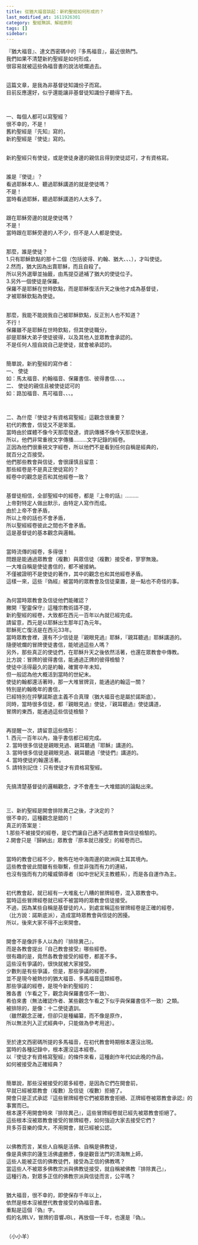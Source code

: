 ```yaml
---
title: 從猶大福音談起：新約聖經如何形成的？
last_modified_at: 1611926301
category: 聖經無誤、解經原則
tags: []
sidebar: 
---
```


<p>『猶大福音』、達文西密碼中的『多馬福音』，最近很熱門。<br/>
我們如果不清楚新約聖經是如何形成，<br/>
很容易就被這些偽福音書的說法唬爛過去。</p>
<p><br/>
這篇文章，是我為非基督徒知識份子而寫。<br/>
目前反應還好，似乎還能讓非基督徒知識份子聽得下去。</p>
<p> </p>
<p>一、每個人都可以寫聖經？<br/>
很不幸的，不是！<br/>
舊約聖經是『先知』寫的，<br/>
新約聖經是『使徒』寫的。</p>
<p><br/>
新約聖經只有使徒，或是使徒身邊的親信且得到使徒認可，才有資格寫。</p>
<p><br/>
誰是『使徒』？<br/>
看過耶穌本人、聽過耶穌講道的就是使徒嗎？<br/>
不是！<br/>
當時看過耶穌，聽過耶穌講道的人太多了。</p>
<p><br/>
跟在耶穌旁邊的就是使徒嗎？<br/>
不是！<br/>
當時跟在耶穌旁邊的人不少，但不是人人都是使徒。</p>
<p><br/>
那麼，誰是使徒？<br/>
1.只有耶穌欽點的那十二個（包括彼得、約翰、猶大、、、），才叫使徒。<br/>
2.然而，猶大因為出賣耶穌，而且自殺了。<br/>
所以另外選舉並抽籤，由馬提亞遞補了猶大的使徒位子。<br/>
3.另外一個使徒是保羅。<br/>
保羅不是耶穌在世時欽點，而是耶穌復活升天之後他才成為基督徒，<br/>
才被耶穌欽點為使徒。</p>
<p><br/>
那麼，我能不能說我自己被耶穌欽點，反正別人也不知道？<br/>
不行！<br/>
保羅雖不是耶穌在世時欽點，但其使徒職分，<br/>
卻是耶穌大弟子使徒彼得，以及其他人並眾教會承認的。<br/>
不是任何人擅自說自己是使徒，就會被承認的。</p>
<p><br/>
簡單說，新約聖經的寫作者：<br/>
一、 使徒<br/>
如：馬太福音、約翰福音、保羅書信、彼得書信、、、。<br/>
二、 使徒的親信且被使徒認可的<br/>
如：路加福音、馬可福音、、、。</p>
<p> </p>
<p>二、為什麼『使徒才有資格寫聖經』這觀念很重要？<br/>
初代的教會，信徒又不是笨蛋。<br/>
當時由於媒體不像今天那麼發達，資訊傳播不像今天那麼快速，<br/>
所以，他們非常重視文字傳播………文字記錄的經卷。<br/>
正因為他們很重視文字經卷，所以他們不是看到任何自稱是經典的，<br/>
就百分之百接受。<br/>
他們那些教會與信徒，會很謹慎且留意：<br/>
那些經卷是不是真正使徒寫的？<br/>
經卷中的觀念是否和其他經卷一致？</p>
<p><br/>
基督徒相信，全部聖經中的經卷，都是『上帝的話』………<br/>
上帝對特定人做出默示，由特定人寫作而成。<br/>
由於上帝不會矛盾，<br/>
所以上帝的話也不會矛盾，<br/>
所以聖經經卷彼此之間也不會矛盾。<br/>
這是基督徒的基本觀念與邏輯。</p>
<p><br/>
當時流傳的經卷，多得很！<br/>
問題是能通過眾教會（複數）與眾信徒（複數）接受者，寥寥無幾。<br/>
一大堆自稱是使徒書信的，都不被接納。<br/>
不僅被證明不是使徒的著作，其中的觀念也和其他經卷矛盾。<br/>
這樣一來，這些『偽經』被當時的眾教會及信徒棄置，是一點也不奇怪的事。</p>
<p><br/>
為何當時眾教會及信徒他們能確認？<br/>
撇開『聖靈保守』這種宗教術語不提，<br/>
新約聖經的經卷，大致都在西元一百年以內就已經完成。<br/>
請留意，西元是以耶穌出生那年訂為元年。<br/>
耶穌死亡復活是在西元33年。<br/>
當時眾教會裡，還有不少信徒是『親眼見過』耶穌，『親耳聽過』耶穌講道的。<br/>
隨便唬爛的冒牌使徒書信，能唬過這些人嗎？<br/>
另外，那些真正的使徒們，在耶穌升天之後依然活著，也還在眾教會中傳教。<br/>
比方說：冒牌的彼得書信，能通過正牌的彼得檢驗？<br/>
使徒中活得最久的是約翰，確實卒年未知，<br/>
但一般認為他大概活到當時的世紀末。<br/>
使徒約翰都還活著時，那一大堆冒牌貨，能通過約翰這一關？<br/>
特別是約翰晚年的書信，<br/>
已經特別在抨擊諾斯底主義不合真理（猶大福音也是屬於諾斯底）。<br/>
同時，當時很多信徒，都『親眼見過』使徒，『親耳聽過』使徒講道，<br/>
冒牌的東西，能通過這些信徒檢驗？</p>
<p><br/>
再提醒一次，請留意這些情形：<br/>
1. 西元一百年以內，幾乎書信都已經完成。<br/>
2. 當時很多信徒是親眼見過、親耳聽過『耶穌』講道的。<br/>
3. 當時很多信徒是親眼見過、親耳聽過『使徒們』講道的。<br/>
4. 當時使徒約翰還活著。<br/>
5. 請特別記住：只有使徒才有資格寫聖經。</p>
<p><br/>
先搞清楚基督徒的邏輯觀念，才不會產生一大堆錯誤的論點出來。</p>
<p> </p>
<p>三、新約聖經是開會排除異己之後，才決定的？<br/>
很不幸的，這種觀念是錯的！<br/>
真正的答案是：<br/>
1.那些不被接受的經卷，是它們讓自己通不過眾教會與信徒檢驗的。<br/>
2.開會只是『歸納出』眾教會『原本就已接受』的經卷而已。</p>
<p><br/>
當時的教會已經不少，散佈在地中海周邊的歐洲與土耳其境內。<br/>
這些教會彼此間雖有些聯繫，但並非強而有力的連結，<br/>
也沒有強而有力的權威領導者（如中世紀天主教體系），而是各自運作為主。</p>
<p><br/>
初代教會起，就已經有一大堆亂七八糟的冒牌經卷，混入眾教會中。<br/>
當時這些冒牌經卷就已經不被當時的眾教會信徒接受。<br/>
不過，因為某些自稱是基督徒的人，到處宣稱這些冒牌經卷是正確的經卷，<br/>
（比方說：諾斯底派），造成當時眾教會與信徒的困擾。<br/>
所以，後來大家不得不出來開會。</p>
<p><br/>
開會不是像許多人以為的『排除異己』，<br/>
而是各教會提出『自己教會接受』哪些經卷。<br/>
很有趣的是，竟然各教會接受的經卷，都差不多。<br/>
這些沒有爭議的，很快就被大家接受。<br/>
少數則是有些爭議，但是，那些爭議的經卷，<br/>
並不是現今被熱炒的猶大福音、多馬福音這類經卷。<br/>
那些爭議的經卷，是現今新約聖經的：<br/>
雅各書（乍看之下，觀念與保羅書信不一致）、<br/>
希伯來書（無法確認作者、某些觀念乍看之下似乎與保羅書信不一致）之類。<br/>
被排除的，是像：十二使徒遺訓。<br/>
（雖然觀念正確，但卻只是種編纂，而不像是原作，<br/>
所以無法列入正式經典中，只能做為參考用途）。</p>
<p><br/>
至於達文西密碼所提的多馬福音，在初代教會時期根本還沒出現。<br/>
當時的各種記錄中，根本還沒這本經卷。<br/>
以『使徒才有資格寫聖經』的條件來看，這種創作年代如此晚的作品，<br/>
如何被接受為正確經典？</p>
<p><br/>
簡單說，那些沒被接受的眾多經卷，是因為它們在開會前，<br/>
早就已經被眾教會（複數）及信徒（複數）拒絕了。<br/>
開會只是正式承認『這些冒牌經卷它們被眾教會拒絕、正牌經卷被眾教會承認』的事實而已。<br/>
根本還不用開會時來『排除異己』，這些冒牌經卷就已經先被眾教會拒絕了。<br/>
這些根本沒被眾教會接受的冒牌經卷，如何強迫大家去接受它們？<br/>
貝多芬音樂的偉大，不用開會，就已經被公認。</p>
<p><br/>
以佛教而言，某些人自稱是活佛、自稱是佛教徒，<br/>
像是真佛宗的蓮生活佛盧勝彥，像是觀音法門的清海無上師，<br/>
這些人能被正信的佛教徒們，接受為正信的佛教嗎？<br/>
當這些人不被眾多佛教宗派與佛教徒接受，就自稱被佛教『排除異己』，<br/>
這種行為，對眾多正信的佛教宗派與信徒而言，公平嗎？</p>
<p><br/>
猶大福音，很不幸的，即使保存千年以上，<br/>
依然是根本沒被歷代教會接受的偽福音書。<br/>
重點是這個『偽』字。<br/>
假的名牌LV，冒牌的音響JBL，再放個一千年，也還是『偽』。</p>
<p><br/>
（小小羊）</p>
